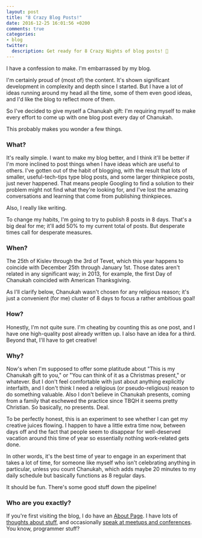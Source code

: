 ```yaml
---
layout: post
title: "8 Crazy Blog Posts!"
date: 2016-12-25 16:01:56 +0200
comments: true
categories:
- blog
twitter:
  description: Get ready for 8 Crazy Nights of blog posts! 🕎
---
```


I have a confession to make.  I'm embarrassed by my blog.

I'm certainly proud of (most of) the content.  It's shown significant
development in complexity and depth since I started.  But I have a lot of ideas
running around my head all the time, some of them even good ideas, and I'd like
the blog to reflect more of them.

So I've decided to give myself a Chanukah gift: I'm requiring myself to make
every effort to come up with one blog post every day of Chanukah.

This probably makes you wonder a few things.

<!-- more -->

### What?

It's really simple.  I want to make my blog better, and I think it'll be better
if I'm more inclined to post things when I have ideas which are useful to
others.  I've gotten out of the habit of blogging, with the result that lots of
smaller, useful-tech-tips type blog posts, and some larger thinkpiece posts,
just never happened.  That means people Googling to find a solution to their
problem might not find what they're looking for, and I've lost the amazing
conversations and learning that come from publishing thinkpieces.

Also, I really like writing.

To change my habits, I'm going to try to publish 8 posts in 8 days.  That's a
big deal for me; it'll add 50% to my current total of posts.  But desperate
times call for desperate measures.

### When?

The 25th of Kislev through the 3rd of Tevet, which this year happens to coincide
with December 25th through January 1st.  Those dates aren't related in any
significant way; in 2013, for example, the first Day of Chanukah coincided with
American Thanksgiving.

As I'll clarify below, Chanukah wasn't chosen for any religious reason; it's
just a convenient (for me) cluster of 8 days to focus a rather ambitious goal!

### How?

Honestly, I'm not quite sure.  I'm cheating by counting this as one post, and I
have one high-quality post already written up.  I also have an idea for a third.
Beyond that, I'll have to get creative!

### Why?

Now's when I'm supposed to offer some platitude about "This is my Chanukah gift
to you," or "You can think of it as a Christmas present," or whatever.  But I
don't feel comfortable with just about anything explicitly interfaith, and I
don't think I need a religious (or pseudo-religious) reason to do something
valuable.  Also I don't believe in Chanukah presents, coming from a family that
eschewed the practice since TBQH it seems pretty Christian.  So basically, no
presents.  Deal.

To be perfectly honest, this is an experiment to see whether I can get my
creative juices flowing.  I happen to have a little extra time now, between days
off and the fact that people seem to disappear for well-deserved vacation around
this time of year so essentially nothing work-related gets done.

In other words, it's the best time of year to engage in an experiment that takes
a lot of time, for someone like myself who isn't celebrating anything in
particular, unless you count Chanukah, which adds maybe 20 minutes to my daily
schedule but basically functions as 8 regular days.

It should be fun.  There's some good stuff down the pipeline!

### Who are you exactly?

If you're first visiting the blog, I do have an [About Page][About Page].  I
have lots of [thoughts about stuff][Posts Page], and occasionally
[speak at meetups and conferences][Talks Page].  You know, programmer stuff?

[About Page]: /about/
[Posts Page]: /archives/
[Talks Page]: /talks/
